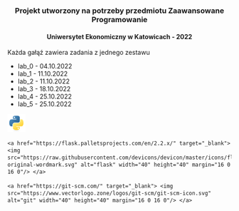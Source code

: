 <h3 align="center"> Projekt utworzony na potrzeby przedmiotu Zaawansowane Programowanie </h3>
<h4 align="center"> Uniwersytet Ekonomiczny w Katowicach - 2022 </h4>

<p> Każda gałąź zawiera zadania z jednego zestawu </p>


* lab_0 - 04.10.2022
* lab_1 - 11.10.2022
* lab_2 - 11.10.2022
* lab_3 - 18.10.2022
* lab_4 - 25.10.2022
* lab_5 - 25.10.2022


<div class="display: flex; flex-direction: row;">
    <a href="https://www.python.org" target="_blank"> <img src="https://raw.githubusercontent.com/devicons/devicon/master/icons/python/python-original.svg" alt="python" width="40" height="40" margin="16 0 16 0"/> </a>

    <a href="https://flask.palletsprojects.com/en/2.2.x/" target="_blank"> <img src="https://raw.githubusercontent.com/devicons/devicon/master/icons/flask/flask-original-wordmark.svg" alt="flask" width="40" height="40" margin="16 0 16 0"/> </a>

    <a href="https://git-scm.com/" target="_blank"> <img src="https://www.vectorlogo.zone/logos/git-scm/git-scm-icon.svg" alt="git" width="40" height="40" margin="16 0 16 0"/> </a>
</div>
